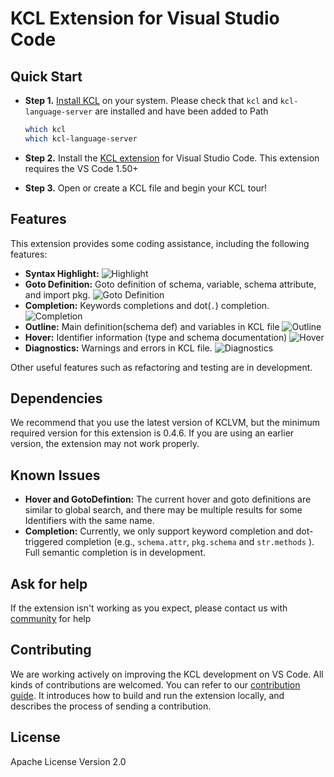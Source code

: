 # KCL Extension for Visual Studio Code

## Quick Start

- **Step 1.** [Install KCL](https://kcl-lang.io/docs/user_docs/getting-started/install) on your system. Please check that `kcl` and `kcl-language-server` are installed and have been added to Path
  ```bash
  which kcl
  which kcl-language-server
  ```

- **Step 2.** Install the [KCL extension](https://marketplace.visualstudio.com/items?itemName=kcl.kcl-vscode-extension) for Visual Studio Code. This extension requires the VS Code 1.50+
- **Step 3.** Open or create a KCL file and begin your KCL tour!

## Features

This extension provides some coding assistance, including the following features:

- **Syntax Highlight:**
  ![Highlight](https://www.kcl-lang.io/assets/images/Highlight-ddacdde9f18d504f7a103583c2f76b86.png)
- **Goto Definition:** Goto definition of schema, variable, schema attribute, and import pkg.
  ![Goto Definition](https://kcl-lang.io/assets/images/GotoDef-0875243eacd6b76e49b7a5b95cb9ce55.gif)
- **Completion:** Keywords completions and dot(`.`) completion.
  ![Completion](https://kcl-lang.io/assets/images/Completion-584771cd4bed237e74d3da3decaa9757.gif)
- **Outline:** Main definition(schema def) and variables in KCL file
  ![Outline](https://kcl-lang.io/assets/images/Outline-c443b2ee1e35746795e7b09c11f3f4da.gif)
- **Hover:** Identifier information (type and schema documentation)
  ![Hover](https://kcl-lang.io/assets/images/Hover-339697d17ca0d4f167b1b1a904c9f1aa.gif)
- **Diagnostics:** Warnings and errors in KCL file.
  ![Diagnostics](https://kcl-lang.io/assets/images/Diagnostics-716fc3b938a94e4db2cbafaad4f4174d.gif)

Other useful features such as refactoring and testing are in development.

## Dependencies

We recommend that you use the latest version of KCLVM, but the minimum required version for this extension is 0.4.6. If you are using an earlier version, the extension may not work properly.

## Known Issues

- **Hover and GotoDefintion:** The current hover and goto definitions are similar to global search, and there may be multiple results for some Identifiers with the same name.
- **Completion:** Currently, we only support keyword completion and dot-triggered completion (e.g., `schema.attr`, `pkg.schema` and `str.methods` ). Full semantic completion is in development.

## Ask for help

If the extension isn't working as you expect, please contact us with [community](https://kcl-lang.io/docs/community/intro/support) for help

## Contributing

We are working actively on improving the KCL development on VS Code. All kinds of contributions are welcomed. You can refer to our [contribution guide](https://kcl-lang.io/docs/community/contribute). It introduces how to build and run the extension locally, and describes the process of sending a contribution.

## License

Apache License Version 2.0
